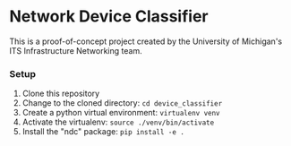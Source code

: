 # Network Device Classifier

This is a proof-of-concept project created by the University of Michigan's ITS Infrastructure Networking team.

### Setup

1. Clone this repository
2. Change to the cloned directory: `cd device_classifier`
3. Create a python virtual environment: `virtualenv venv`
4. Activate the virtualenv: `source ./venv/bin/activate`
5. Install the "ndc" package: `pip install -e .`
